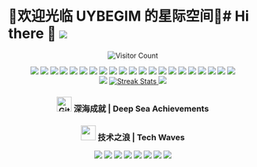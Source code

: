 # 🚀欢迎光临 UYBEGIM 的星际空间🚀# Hi there 👋 ![](https://komarev.com/ghpvc/?username=UYBEGIM&color=blue&style=flat-square)
<div align="center"> 
  
  ![Visitor Count](https://profile-counter.glitch.me/UYBEGIM/count.svg)
   
<div style="text-align: center;">
  <!-- 基本信息 -->     <img src="https://img.shields.io/badge/性别 - 男 - #87CEEB?style = for - the - badge&logoColor = white" />     <img src="https://img.shields.io/badge/年龄 - 25 - #90EE90?style = for - the - badge&logoColor = white" />     <img src="https://img.shields.io/badge/居住地 - 新疆 - #A0522D?style = for - the - badge&logoColor = white" />     <img src="https://img.shields.io/badge/星座 - 狮子座 - #FFD700?style = for - the - badge&logoColor = white" />     <img src="https://img.shields.io/badge/性格 - 成熟稳重 - #003366?style = for - the - badge&logoColor = white" />     <img src="https://img.shields.io/badge/工作 - 平面设计师 - #FFA500?style = for - the - badge&logoColor = white" />      <!-- 教育背景类 -->     <img src="https://img.shields.io/badge/毕业院校 - 保密 - #006400?style = for - the - badge&logoColor = white" />     <img src="https://img.shields.io/badge/学历 - 大专 - #9370DB?style = for - the - badge&logoColor = white" />      <!-- 技能特长 -->     <img src="https://img.shields.io/badge/设计软件 - Adobe全家桶 - #8A2BE2?style = for - the - badge&logoColor = white" />     <img src="https://img.shields.io/badge/前端编程 - HTML|CSS|JS - #FFD43B?style = for - the - badge&logoColor = white" />     <img src="https://img.shields.io/badge/后端编程 - Python/PHP/MySQL - #FFD43B?style = for - the - badge&logoColor = white" />     <img src="https://img.shields.io/badge/沟通语言 - 中/英/维 - #FFA500?style = for - the - badge&logoColor = white" />      <!-- 职业技能补充类 -->     <img src="https://img.shields.io/badge/设计风格 - 简约风 - #ADD8E6?style = for - the - badge&logoColor = white" />     <img src="https://img.shields.io/badge/编程范式 - 面向对象编程 - #696969?style = for - the - badge&logoColor = white" />      <!-- 项目经验类 -->     <img src="https://img.shields.io/badge/参与项目数量 - 2个 - #FFA500?style = for - the - badge&logoColor = white" />     <img src="https://img.shields.io/badge/擅长项目类型 - 网站|软件|小程序—UI交互设计 - #007BFF?style = for - the - badge&logoColor = white" />      <!-- 个人成就类 -->     <img src="https://img.shields.io/badge/获得奖项 - 计算机设计大赛自治区二等奖 - #FFD700?style = for - the - badge&logoColor = white" />     <!-- <img src="https://img.shields.io/badge/荣誉称号 - [具体称号] - #FF0000?style = for - the - badge&logoColor = white" />  -->      <!-- 社交与性格 -->     <img src="https://img.shields.io/badge/社交风格 - i人 - #ADD8E6?style = for - the - badge&logoColor = white" />     <img src="https://img.shields.io/badge/性格优点 - 细心 - #C0C0C0?style = for - the - badge&logoColor = white" />     <img src="https://img.shields.io/badge/性格缺点 - 太善良 - #8B0000?style = for - the - badge&logoColor = white" />      <!-- 爱好 -->     <img src="https://img.shields.io/badge/爱好 - 程序 - #007BFF?style = for - the - badge&logoColor = white" /> </div>



<body>
    <!-- 整体统计信息 -->
    <picture>
        <source
            srcset="https://github-readme-stats.vercel.app/api?username=UYBEGIM&show_icons=true&count_private=true&bg_color=FFFFFF&text_color=000000&icon_color=000000&theme=default"
            media="(prefers-color-scheme: light)" />
        <source
            srcset="https://github-readme-stats.vercel.app/api?username=UYBEGIM&show_icons=true&count_private=true&bg_color=FFFFFF&text_color=000000&icon_color=000000&theme=dark"
            media="(prefers-color-scheme: dark)" />
        <img
            src="https://github-readme-stats.vercel.app/api?username=UYBEGIM&show_icons=true&count_private=true&bg_color=FFFFFF&text_color=000000&icon_color=000000&theme=default" />
    </picture>
    <!-- 连续贡献天数统计 -->
    <a href="https://git.io/streak-stats">
        <img src="https://streak-stats.demolab.com?user=UYBEGIM&stroke=FF69B4&background=default&ring=FFA500&fire=FF1493&currStreakNum=00BFFF&sideNums=008080&sideLabels=8B008B&dates=1E90FF"
            alt="Streak Stats" />
    </a>
    <!-- 语言使用统计信息 -->
    <picture>
        <source
            srcset="https://github-readme-stats.vercel.app/api/top-langs/?username=UYBEGIM&layout=compact&langs_count=8&bg_color=FFFFFF&text_color=000000&theme=default"
            media="(prefers-color-scheme: light)" />
        <source
            srcset="https://github-readme-stats.vercel.app/api/top-langs/?username=UYBEGIM&layout=compact&langs_count=8&bg_color=FFFFFF&text_color=000000&theme=dark"
            media="(prefers-color-scheme: dark)" />
        <img
            src="https://github-readme-stats.vercel.app/api/top-langs/?username=UYBEGIM&layout=compact&langs_count=8&bg_color=FFFFFF&text_color=000000&theme=default" />
    </picture>
</body>

</html>






<!-- Achievements -->
<h3 align="center">
  <img src="https://media.giphy.com/media/W5eoZHPpUx9sapR0eu/giphy.gif" width="30px" alt="Git"/>&nbsp;深海成就 | Deep Sea Achievements
</h3>

 <!--
<div align="center">
  <img src="https://github-profile-trophy.vercel.app/?username=Sharky-shark-Blue&theme=tokyonight&no-frame=true&row=1&column=7&margin-w=15&margin-h=15" />
</div>
 --> 

<!-- Tech Stack with Wave Animation -->
<h3 align="center">
  <img src="https://media2.giphy.com/media/QssGEmpkyEOhBCb7e1/giphy.gif?cid=ecf05e47a0n3gi1bfqntqmob8g9aid1oyj2wr3ds3mg700bl&rid=giphy.gif" width="30px">
  技术之浪 | Tech Waves
</h3>

<div align="center">
  <img src="https://img.shields.io/badge/Java-深海蓝-00A1D6?style=for-the-badge&logo=openjdk&logoColor=white" />
  <img src="https://img.shields.io/badge/Spring_Boot-海藻绿-6DB33F?style=for-the-badge&logo=spring-boot&logoColor=white" />
  <img src="https://img.shields.io/badge/Vue.js-珊瑚色-42B883?style=for-the-badge&logo=vue.js&logoColor=white" />
  <img src="https://img.shields.io/badge/Python-海蛇蓝-3776AB?style=for-the-badge&logo=python&logoColor=white" />
  <img src="https://img.shields.io/badge/C-深渊蓝-00599C?style=for-the-badge&logo=c&logoColor=white" />
  <img src="https://img.shields.io/badge/C++-暗流蓝-00599C?style=for-the-badge&logo=c%2B%2B&logoColor=white" />
  <img src="https://img.shields.io/badge/Git-珊瑚红-F05032?style=for-the-badge&logo=git&logoColor=white" />
  <img src="https://img.shields.io/badge/JavaScript-金沙色-F7DF1E?style=for-the-badge&logo=javascript&logoColor=black" />
</div>


